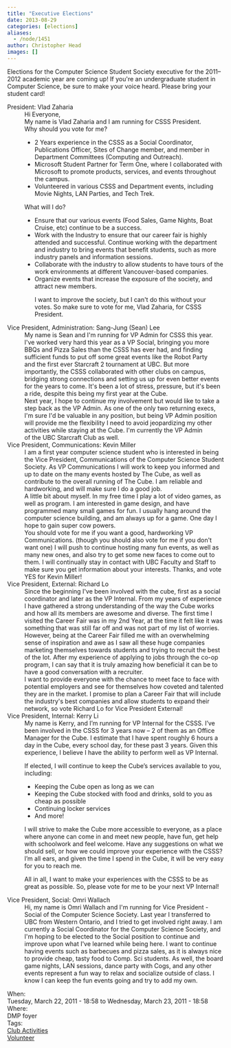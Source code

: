 ```yaml
---
title: "Executive Elections"
date: 2013-08-29
categories: [elections]
aliases:
  - /node/1451
author: Christopher Head
images: []
---
```


<div class="field field-name-body field-type-text-with-summary field-label-hidden"><div class="field-items"><div class="field-item even"><!--break--><p>Elections for the Computer Science Student Society executive for the 2011&#x2013;2012 academic year are coming up! If you&apos;re an undergraduate student in Computer Science, be sure to make your voice heard. Please bring your student card!</p>
<dl>
<dt>President: Vlad Zaharia</dt>
<dd>Hi Everyone,<br>
My name is Vlad Zaharia and I am running for CSSS President.<br>
Why should you vote for me?<p></p>
<ul>
<li>2 Years experience in the CSSS as a Social Coordinator, Publications Officer, Sites of Change member, and member in Department Committees (Computing and Outreach).</li>
<li>Microsoft Student Partner for Term One, where I collaborated with Microsoft to promote products, services, and events throughout the campus.</li>
<li>Volunteered in various CSSS and Department events, including Movie Nights, LAN Parties, and Tech Trek.</li>
</ul>
<p>What will I do?</p>
<ul>
<li>Ensure that our various events (Food Sales, Game Nights, Boat Cruise, etc) continue to be a success.</li>
<li>Work with the Industry to ensure that our career fair is highly attended and successful. Continue working with the department and industry to bring events that benefit students, such as more industry panels and information sessions.</li>
<li>Collaborate with the industry to allow students to have tours of the work environments at different Vancouver-based companies.</li>
<li>Organize events that increase the exposure of the society, and attract new members.</li>
<p>I want to improve the society, but I can&apos;t do this without your votes. So make sure to vote for me, Vlad Zaharia, for CSSS President.</p></ul></dd>
<dt>Vice President, Administration: Sang-Jung (Sean) Lee</dt>
<dd>My name is Sean and I&apos;m running for VP Admin for CSSS this year. I&apos;ve worked very hard this year as a VP Social, bringing you more BBQs and Pizza Sales than&#xA0;the&#xA0;CSSS has ever had, and finding sufficient funds to put off some great events like&#xA0;the&#xA0;Robot Party and&#xA0;the&#xA0;first ever Starcraft 2 tournament at UBC. But more importantly,&#xA0;the&#xA0;CSSS collaborated&#xA0;with&#xA0;other clubs on campus, bridging strong connections and setting us up for even better events for&#xA0;the&#xA0;years to come. It&apos;s been a lot of stress, pressure, but it&apos;s been a ride, despite this being my first year at&#xA0;the&#xA0;Cube.<br>
Next year, I hope to continue my involvement but would like to take a step back as&#xA0;the&#xA0;VP Admin. As one of&#xA0;the&#xA0;only two returning execs, I&apos;m sure I&apos;d be valuable in any position, but being VP Admin position will provide me&#xA0;the&#xA0;flexibility I need to avoid jeopardizing my other activities while staying at the&#xA0;Cube. I&apos;m currently&#xA0;the&#xA0;VP Admin of&#xA0;the&#xA0;UBC Starcraft Club as well.</dd>
<dt>Vice President, Communications: Kevin Miller</dt>
<dd>I am a first year computer science student who is interested in being the Vice President, Communications of the Computer Science Student Society. As VP Communications I will work to keep you informed and up to date on the many events hosted by The Cube, as well as contribute to the overall running of The Cube.  I am reliable and hardworking, and will make sure I do a good job.<br>
A little bit about myself. In my free time I play a lot of video games, as well as program. I am interested in game design, and have programmed many small games for fun. I usually hang around the computer science building, and am always up for a game. One day I hope to gain super cow powers.<br>
You should vote for me if you want a good, hardworking VP Communications. (though you should also vote for me if you don&apos;t want one) I will push to continue hosting many fun events, as well as many new ones, and also try to get some new faces to come out to them.  I will continually stay in contact with UBC Faculty and Staff to make sure you get information about your interests. Thanks, and vote YES for Kevin Miller!</dd>
<dt>Vice President, External: Richard Lo</dt>
<dd>Since the beginning I&apos;ve been involved with the cube, first as a social coordinator and later as the VP Internal. From my years of experience I have gathered a strong understanding of the way the Cube works and how all its members are awesome and diverse. The first time I visited the Career Fair was in my 2nd Year, at the time it felt like it was something that was still far off and was not part of my list of worries. However, being at the Career Fair filled me with an overwhelming sense of inspiration and awe as I saw all these huge companies marketing themselves towards students and trying to recruit the best of the lot. After my experience of applying to jobs through the co-op program, I can say that it is truly amazing how beneficial it can be to have a good conversation with a recruiter.<br>
I want to provide everyone with the chance to meet face to face with potential employers and see for themselves how coveted and talented they are in the market. I promise to plan a Career Fair that will include the industry&apos;s best companies and allow students to expand their network, so vote Richard Lo for Vice President External!</dd>
<dt>Vice President, Internal: Kerry Li</dt>
<dd>My name is Kerry, and I&#x2019;m running for VP Internal for the CSSS. I&#x2019;ve been involved in the CSSS for 3 years now &#x2013; 2 of them as an Office Manager for the Cube. I estimate that I have spent roughly 6 hours a day in the Cube, every school day, for these past 3 years. Given this experience, I believe I have the ability to perform well as VP Internal.<p></p>
<p>If elected, I will continue to keep the Cube&#x2019;s services available to you, including:</p>
<ul>
<li>Keeping the Cube open as long as we can</li>
<li>Keeping the Cube stocked with food and drinks, sold to you as cheap as possible</li>
<li>Continuing locker services</li>
<li>And more!</li>
</ul>
<p>I will strive to make the Cube more accessible to everyone, as a place where anyone can come in and meet new people, have fun, get help with schoolwork and feel welcome. Have any suggestions on what we should sell, or how we could improve your experience with the CSSS? I&#x2019;m all ears, and given the time I spend in the Cube, it will be very easy for you to reach me.</p>
<p>All in all, I want to make your experiences with the CSSS to be as great as possible. So, please vote for me to be your next VP Internal!</p></dd>
<dt>Vice President, Social: Omri Wallach</dt>
<dd>Hi, my name is Omri Wallach and I&apos;m running for Vice President - Social of the Computer Science Society. Last year I transferred to UBC from Western Ontario, and I tried to get involved right away. I am currently a Social Coordinator for the Computer Science Society, and I&apos;m hoping to be elected to the Social position to continue and improve upon what I&apos;ve learned while being here. I want to continue having events such as barbecues and pizza sales, as it is always nice to provide cheap, tasty food to Comp. Sci students. As well, the board game nights, LAN sessions, dance party with Cogs, and any other events represent a fun way to relax and socialize outside of class. I know I can keep the fun events going and try to add my own.</dd>
</dl>
</div></div></div><div class="field field-name-field-dates field-type-datetime field-label-above"><div class="field-label">When:&#xA0;</div><div class="field-items"><div class="field-item even"><span class="date-display-range"><span class="date-display-start">Tuesday, March 22, 2011 - 18:58</span> to <span class="date-display-end">Wednesday, March 23, 2011 - 18:58</span></span></div></div></div><div class="field field-name-field-location field-type-text field-label-above"><div class="field-label">Where:&#xA0;</div><div class="field-items"><div class="field-item even">DMP foyer</div></div></div>    <footer>
    <div class="field field-name-field-tags field-type-taxonomy-term-reference field-label-above"><div class="field-label">Tags:&#xA0;</div><div class="field-items"><div class="field-item even"><a href="/club">Club Activities</a></div><div class="field-item odd"><a href="/club/volunteer">Volunteer</a></div></div></div>      </footer>
